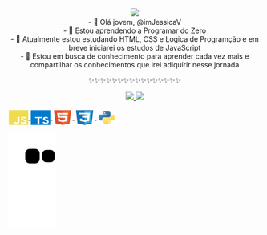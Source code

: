 <div align="center">
<img src="https://media.giphy.com/media/j5oP7zSilio3SewxAA/giphy.gif"/>
</div>
<div align="center">
- 👋 Olá jovem, @imJessicaV
  <br>
- 👀 Estou aprendendo a Programar do Zero
  <br>
- 🌱 Atualmente estou estudando HTML, CSS e Logica de Programção e em breve iniciarei os estudos de JavaScript
  <br>
- 💞️ Estou em busca de conhecimento para aprender cada vez mais e compartilhar os conhecimentos que irei adiquirir nesse jornada
 <br>
  
  ✨✨✨✨✨✨✨✨✨✨✨✨✨✨✨✨
</div>
  
<div align="center">
  <a href="https://github.com/imjessicav">
  <img height="180em" src="https://github-readme-stats.vercel.app/api?username=imjessicav&show_icons=true&theme=tokyonight&include_all_commits=true&count_private=true"/>
  <img height="180em" src="https://github-readme-stats.vercel.app/api/top-langs/?username=imjessicav&layout=compact&langs_count=7&theme=tokyonight"/>
</div>
  
  
  <div style="display: inline_block"><br>
  <img align="center" alt="Rafa-Js" height="30" width="40" src="https://raw.githubusercontent.com/devicons/devicon/master/icons/javascript/javascript-plain.svg">
  <img align="center" alt="Rafa-Ts" height="30" width="40" src="https://raw.githubusercontent.com/devicons/devicon/master/icons/typescript/typescript-plain.svg">
  <img align="center" alt="Rafa-HTML" height="30" width="40" src="https://raw.githubusercontent.com/devicons/devicon/master/icons/html5/html5-original.svg">
  <img align="center" alt="Rafa-CSS" height="30" width="40" src="https://raw.githubusercontent.com/devicons/devicon/master/icons/css3/css3-original.svg">
  <img align="center" alt="Rafa-Python" height="30" width="40" src="https://raw.githubusercontent.com/devicons/devicon/master/icons/python/python-original.svg">
  </div>
  
  ![Snake animation](https://github.com/imjessicav/imjessicav/blob/output/github-contribution-grid-snake.svg)

 
